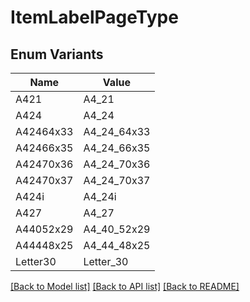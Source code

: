 # ItemLabelPageType

## Enum Variants

| Name | Value |
|---- | -----|
| A421 | A4_21 |
| A424 | A4_24 |
| A42464x33 | A4_24_64x33 |
| A42466x35 | A4_24_66x35 |
| A42470x36 | A4_24_70x36 |
| A42470x37 | A4_24_70x37 |
| A424i | A4_24i |
| A427 | A4_27 |
| A44052x29 | A4_40_52x29 |
| A44448x25 | A4_44_48x25 |
| Letter30 | Letter_30 |


[[Back to Model list]](../README.md#documentation-for-models) [[Back to API list]](../README.md#documentation-for-api-endpoints) [[Back to README]](../README.md)


